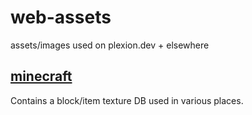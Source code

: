 # web-assets
assets/images used on plexion.dev + elsewhere

## [minecraft](minecraft)
Contains a block/item texture DB used in various places.
